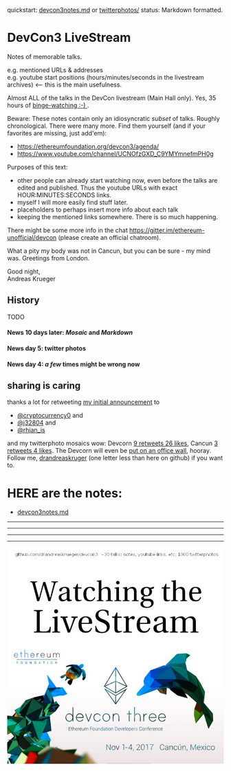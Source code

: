 
quickstart: [devcon3notes.md](devcon3notes.md)  or  [twitterphotos/](twitterphotos/)  status: Markdown formatted.

# DevCon3 LiveStream

Notes of memorable talks.  

e.g. mentioned URLs & addresses  
e.g. youtube start positions (hours/minutes/seconds in the livestream archives) <-- this is the main usefulness.

Almost ALL of the talks in the DevCon livestream (Main Hall only). Yes, 35 hours of [binge-watching :-) ](https://twitter.com/j32804/status/926900616592490497) .

Beware: These notes contain only an idiosyncratic *subset* of talks. Roughly chronological. There were many more. Find them yourself (and if your favorites are missing, just add'em):
 
* https://ethereumfoundation.org/devcon3/agenda/
* https://www.youtube.com/channel/UCNOfzGXD_C9YMYmnefmPH0g

Purposes of this text:

* other people can already start watching now, even before the talks are edited and published. Thus the youtube URLs with exact HOUR:MINUTES:SECONDS links.  
* myself I will more easily find stuff later. 
* placeholders to perhaps insert more info about each talk  
* keeping the mentioned links somewhere. There is so much happening.  
  

There might be some more info in the chat https://gitter.im/ethereum-unofficial/devcon (please create an official chatroom).

What a pity my body was not in Cancun, but you can be sure - my mind was. Greetings from London.

Good night,  
Andreas Krueger

## History
TODO

#### News 10 days later: *Mosaic* and *Markdown*
#### News day 5: **twitter photos**
#### News day 4: *a few* times might be wrong now


## sharing is caring
thanks a lot for retweeting [my initial announcement](https://twitter.com/drandreaskruger/status/926614818886422528) to
* [@cryptocurrency0](https://twitter.com/cryptocurrency0/status/926838062696374272) and
* [@j32804](https://twitter.com/j32804/status/926900616592490497) and
* [@rhian_is](https://twitter.com/rhian_is)

and my twitterphoto mosaics wow: Devcorn [9 retweets 26 likes](https://twitter.com/drandreaskruger/status/929857990877941769), Cancun [3 retweets 4 likes](https://twitter.com/drandreaskruger/status/930350955782123521). The Devcorn will even be [put on an office wall](https://twitter.com/chjango/status/930122557595906050), hooray. Follow me, [drandreaskruger](https://twitter.com/drandreaskruger) (one letter less than here on github) if you want to.

# HERE are the notes:

* [devcon3notes.md](devcon3notes.md)

---

---

---

---


![pretty-image](https://raw.githubusercontent.com/drandreaskrueger/devcon3/master/devcon-watching-the-live-stream.jpg)
